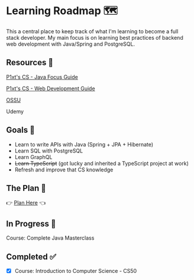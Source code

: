 # Learning Roadmap 🗺️

This a central place to keep track of what I'm learning to become a full stack developer. My main focus is on learning best practices of backend web development with Java/Spring and PostgreSQL.

## Resources 🎒

[P1xt's CS - Java Focus Guide](https://github.com/mbazhlekova/p1xt-guides/blob/master/cs-java-focus.md)

[P1xt's CS - Web Development Guide](https://github.com/P1xt/p1xt-guides/blob/master/cs-wd.md)

[OSSU](https://github.com/ossu/computer-science)

Udemy

## Goals 🏫

- Learn to write APIs with Java (Spring + JPA + Hibernate)
- Learn SQL with PostgreSQL
- Learn GraphQL
- ~~Learn TypeScript~~ (got lucky and inherited a TypeScript project at work)
- Refresh and improve that CS knowledge

## The Plan 📖

👉 [Plan Here](Plan.md) 👈

## In Progress 🚧

Course: Complete Java Masterclass

## Completed ✅

- [x] Course: Introduction to Computer Science - CS50
